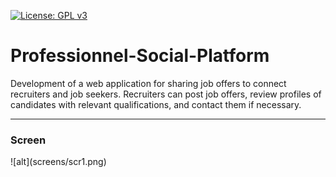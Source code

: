 [![License: GPL v3](https://img.shields.io/badge/License-GPL%20v3-blue.svg)](https://www.gnu.org/licenses/gpl-3.0)

# Professionnel-Social-Platform

Development of a web application for sharing job offers to connect recruiters and job seekers. Recruiters can post job offers, review profiles of candidates with relevant qualifications, and contact them if necessary.

---

<h3>Screen</h3>
<div>
![alt](screens/scr1.png)

</div>
